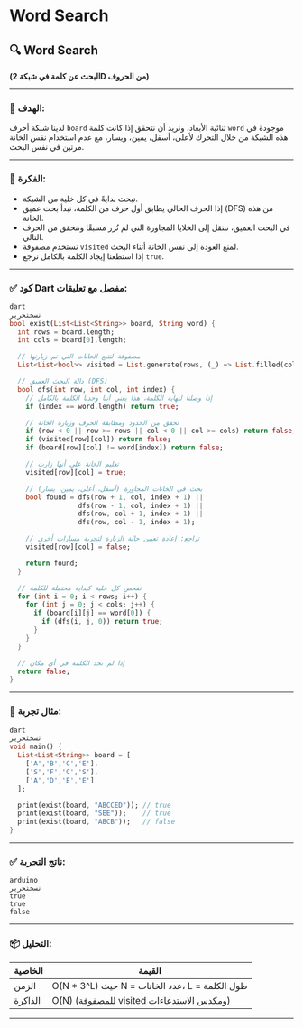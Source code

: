 # Word Search

## 🔍 Word Search

**(البحث عن كلمة في شبكة 2D من الحروف)**

---

### 🎯 الهدف:

لدينا شبكة أحرف `board` ثنائية الأبعاد، ونريد أن نتحقق إذا كانت كلمة `word` موجودة في هذه الشبكة من خلال التحرك لأعلى، أسفل، يمين، ويسار، مع عدم استخدام نفس الخانة مرتين في نفس البحث.

---

### 🧠 الفكرة:

- نبحث بدايةً في كل خلية من الشبكة.
- إذا الحرف الحالي يطابق أول حرف من الكلمة، نبدأ بحث عميق (DFS) من هذه الخانة.
- في البحث العميق، ننتقل إلى الخلايا المجاورة التي لم تُزر مسبقًا ونتحقق من الحرف التالي.
- نستخدم مصفوفة `visited` لمنع العودة إلى نفس الخانة أثناء البحث.
- إذا استطعنا إيجاد الكلمة بالكامل نرجع `true`.

---

### ✅ كود Dart مفصل مع تعليقات:

```dart
dart
نسختحرير
bool exist(List<List<String>> board, String word) {
  int rows = board.length;
  int cols = board[0].length;

  // مصفوفة لتتبع الخانات التي تم زيارتها
  List<List<bool>> visited = List.generate(rows, (_) => List.filled(cols, false));

  // دالة البحث العميق (DFS)
  bool dfs(int row, int col, int index) {
    // إذا وصلنا لنهاية الكلمة، هذا يعني أننا وجدنا الكلمة بالكامل
    if (index == word.length) return true;

    // تحقق من الحدود ومطابقة الحرف وزيارة الخانة
    if (row < 0 || row >= rows || col < 0 || col >= cols) return false;
    if (visited[row][col]) return false;
    if (board[row][col] != word[index]) return false;

    // تعليم الخانة على أنها زارت
    visited[row][col] = true;

    // بحث في الخانات المجاورة (أسفل، أعلى، يمين، يسار)
    bool found = dfs(row + 1, col, index + 1) ||
                 dfs(row - 1, col, index + 1) ||
                 dfs(row, col + 1, index + 1) ||
                 dfs(row, col - 1, index + 1);

    // تراجع: إعادة تعيين حالة الزيارة لتجربة مسارات أخرى
    visited[row][col] = false;

    return found;
  }

  // تفحص كل خلية كبداية محتملة للكلمة
  for (int i = 0; i < rows; i++) {
    for (int j = 0; j < cols; j++) {
      if (board[i][j] == word[0]) {
        if (dfs(i, j, 0)) return true;
      }
    }
  }

  // إذا لم نجد الكلمة في أي مكان
  return false;
}

```

---

### 🧪 مثال تجربة:

```dart
dart
نسختحرير
void main() {
  List<List<String>> board = [
    ['A','B','C','E'],
    ['S','F','C','S'],
    ['A','D','E','E']
  ];

  print(exist(board, "ABCCED")); // true
  print(exist(board, "SEE"));    // true
  print(exist(board, "ABCB"));   // false
}

```

---

### ✅ ناتج التجربة:

```
arduino
نسختحرير
true
true
false

```

---

### 📦 التحليل:

| الخاصية | القيمة |
| --- | --- |
| الزمن | O(N * 3^L) حيث N = عدد الخانات، L = طول الكلمة |
| الذاكرة | O(N) (للمصفوفة visited ومكدس الاستدعاءات) |

---